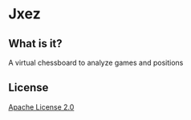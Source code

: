 # Jxez

## What is it?

A virtual chessboard to analyze games and positions

## License

[Apache License 2.0](LICENSE)